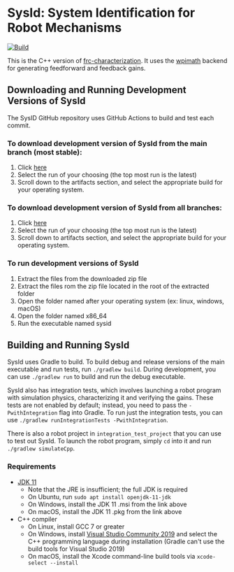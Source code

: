 # SysId: System Identification for Robot Mechanisms
[![Build](https://github.com/wpilibsuite/sysid/actions/workflows/build.yml/badge.svg)](https://github.com/wpilibsuite/sysid/actions/workflows/build.yml)

This is the C++ version of [frc-characterization](https://github.com/wpilibsuite/frc-characterization). It uses the [wpimath](https://github.com/wpilibsuite/allwpilib/tree/main/wpimath) backend for generating feedforward and feedback gains.

## Downloading and Running Development Versions of SysId

The SysID GitHub repository uses GitHub Actions to build and test each commit. 

### To download development version of SysId from the main branch (most stable): 

1. Click [here](https://github.com/wpilibsuite/sysid/actions/workflows/build.yml?query=branch%3Amain)
2. Select the run of your choosing (the top most run is the latest)
3. Scroll down to the artifacts section, and select the appropriate build for your operating system.

### To download development version of SysId from all branches:

1. Click [here](https://github.com/wpilibsuite/sysid/actions/workflows/build.yml)
2. Select the run of your choosing (the top most run is the latest)
3. Scroll down to artifacts section, and select the appropriate build for your operating system.

### To run development versions of SysId

1. Extract the files from the downloaded zip file 
2. Extract the files rom the zip file located in the root of the extracted folder
3. Open the folder named after your operating system (ex: linux, windows, macOS)
4. Open the folder named x86_64
5. Run the executable named sysid

## Building and Running SysId

SysId uses Gradle to build. To build debug and release versions of the main executable and run tests, run `./gradlew build`. During development, you can use `./gradlew run` to build and run the debug executable.

SysId also has integration tests, which involves launching a robot program with simulation physics, characterizing it and verifying the gains. These tests are not enabled by default; instead, you need to pass the `-PwithIntegration` flag into Gradle. To run just the integration tests, you can use `./gradlew runIntegrationTests -PwithIntegration`.

There is also a robot project in `integration_test_project` that you can use to test out SysId. To launch the robot program, simply `cd` into it and run `./gradlew simulateCpp`.

### Requirements

- [JDK 11](https://adoptopenjdk.net/)
    - Note that the JRE is insufficient; the full JDK is required
    - On Ubuntu, run `sudo apt install openjdk-11-jdk`
    - On Windows, install the JDK 11 .msi from the link above
    - On macOS, install the JDK 11 .pkg from the link above
- C++ compiler
    - On Linux, install GCC 7 or greater
    - On Windows, install [Visual Studio Community 2019](https://visualstudio.microsoft.com/vs/community/) and select the C++ programming language during installation (Gradle can't use the build tools for Visual Studio 2019)
    - On macOS, install the Xcode command-line build tools via `xcode-select --install`
